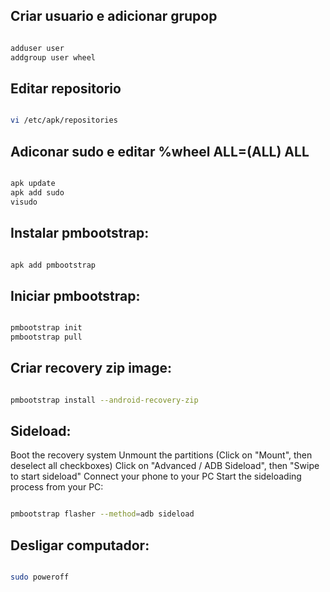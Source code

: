 ## Criar usuario e adicionar grupop

```bash

adduser user
addgroup user wheel

```

## Editar repositorio

```bash

vi /etc/apk/repositories

```

## Adiconar sudo e editar %wheel ALL=(ALL) ALL

```bash

apk update
apk add sudo
visudo

```

## Instalar pmbootstrap:

```bash

apk add pmbootstrap

```

## Iniciar pmbootstrap:

```bash

pmbootstrap init
pmbootstrap pull

```

## Criar recovery zip image:

```bash

pmbootstrap install --android-recovery-zip

```

## Sideload:

Boot the recovery system
Unmount the partitions (Click on "Mount", then deselect all checkboxes)
Click on "Advanced / ADB Sideload", then "Swipe to start sideload"
Connect your phone to your PC
Start the sideloading process from your PC:

```bash

pmbootstrap flasher --method=adb sideload

```

## Desligar computador:

```bash

sudo poweroff

```
